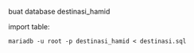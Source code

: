 buat database destinasi_hamid

import table:
```
mariadb -u root -p destinasi_hamid < destinasi.sql
```